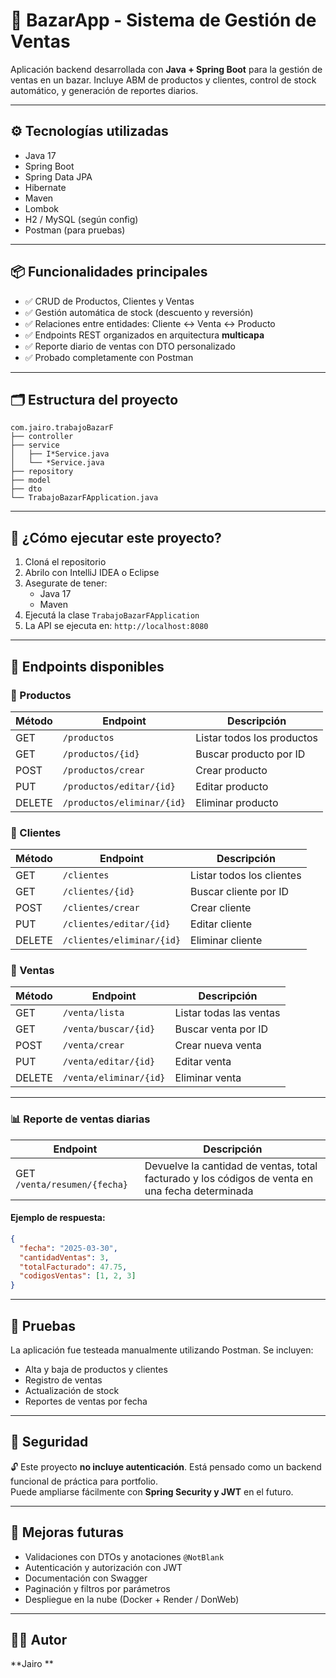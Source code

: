 # 🛒 BazarApp - Sistema de Gestión de Ventas

Aplicación backend desarrollada con **Java + Spring Boot** para la gestión de ventas en un bazar. Incluye ABM de productos y clientes, control de stock automático, y generación de reportes diarios.

---

## ⚙️ Tecnologías utilizadas

- Java 17  
- Spring Boot  
- Spring Data JPA  
- Hibernate  
- Maven  
- Lombok  
- H2 / MySQL (según config)  
- Postman (para pruebas)  

---

## 📦 Funcionalidades principales

- ✅ CRUD de Productos, Clientes y Ventas  
- ✅ Gestión automática de stock (descuento y reversión)  
- ✅ Relaciones entre entidades: Cliente ↔️ Venta ↔️ Producto  
- ✅ Endpoints REST organizados en arquitectura **multicapa**  
- ✅ Reporte diario de ventas con DTO personalizado  
- ✅ Probado completamente con Postman  

---

## 🗂️ Estructura del proyecto

```
com.jairo.trabajoBazarF
├── controller
├── service
│   ├── I*Service.java
│   └── *Service.java
├── repository
├── model
├── dto
└── TrabajoBazarFApplication.java
```

---

## 🚀 ¿Cómo ejecutar este proyecto?

1. Cloná el repositorio  
2. Abrilo con IntelliJ IDEA o Eclipse  
3. Asegurate de tener:
   - Java 17
   - Maven  
4. Ejecutá la clase `TrabajoBazarFApplication`  
5. La API se ejecuta en: `http://localhost:8080`  

---

## 🔁 Endpoints disponibles

### 📁 Productos

| Método | Endpoint | Descripción |
|--------|----------|-------------|
| GET    | `/productos` | Listar todos los productos |
| GET    | `/productos/{id}` | Buscar producto por ID |
| POST   | `/productos/crear` | Crear producto |
| PUT    | `/productos/editar/{id}` | Editar producto |
| DELETE | `/productos/eliminar/{id}` | Eliminar producto |

### 👤 Clientes

| Método | Endpoint | Descripción |
|--------|----------|-------------|
| GET    | `/clientes` | Listar todos los clientes |
| GET    | `/clientes/{id}` | Buscar cliente por ID |
| POST   | `/clientes/crear` | Crear cliente |
| PUT    | `/clientes/editar/{id}` | Editar cliente |
| DELETE | `/clientes/eliminar/{id}` | Eliminar cliente |

### 💸 Ventas

| Método | Endpoint | Descripción |
|--------|----------|-------------|
| GET    | `/venta/lista` | Listar todas las ventas |
| GET    | `/venta/buscar/{id}` | Buscar venta por ID |
| POST   | `/venta/crear` | Crear nueva venta |
| PUT    | `/venta/editar/{id}` | Editar venta |
| DELETE | `/venta/eliminar/{id}` | Eliminar venta |

---

### 📊 Reporte de ventas diarias

| Endpoint | Descripción |
|----------|-------------|
| GET `/venta/resumen/{fecha}` | Devuelve la cantidad de ventas, total facturado y los códigos de venta en una fecha determinada |

#### Ejemplo de respuesta:

```json
{
  "fecha": "2025-03-30",
  "cantidadVentas": 3,
  "totalFacturado": 47.75,
  "codigosVentas": [1, 2, 3]
}
```

---

## 🧪 Pruebas

La aplicación fue testeada manualmente utilizando Postman. Se incluyen:

- Alta y baja de productos y clientes  
- Registro de ventas  
- Actualización de stock  
- Reportes de ventas por fecha  

---

## 🔐 Seguridad

🔓 Este proyecto **no incluye autenticación**. Está pensado como un backend funcional de práctica para portfolio.  
Puede ampliarse fácilmente con **Spring Security y JWT** en el futuro.

---

## 🧠 Mejoras futuras

- Validaciones con DTOs y anotaciones `@NotBlank`  
- Autenticación y autorización con JWT  
- Documentación con Swagger  
- Paginación y filtros por parámetros  
- Despliegue en la nube (Docker + Render / DonWeb)  

---

## 👨‍💻 Autor

**Jairo **  

